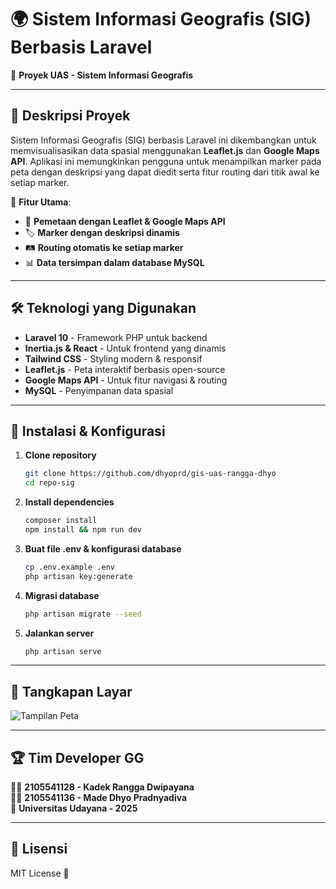 # 🌍 Sistem Informasi Geografis (SIG) Berbasis Laravel

🚀 **Proyek UAS - Sistem Informasi Geografis**

---

## 📌 **Deskripsi Proyek**

Sistem Informasi Geografis (SIG) berbasis Laravel ini dikembangkan untuk memvisualisasikan data spasial menggunakan **Leaflet.js** dan **Google Maps API**. Aplikasi ini memungkinkan pengguna untuk menampilkan marker pada peta dengan deskripsi yang dapat diedit serta fitur routing dari titik awal ke setiap marker.

🎯 **Fitur Utama**:
- 📍 **Pemetaan dengan Leaflet & Google Maps API**
- 🏷️ **Marker dengan deskripsi dinamis**
- 🛤️ **Routing otomatis ke setiap marker**
- 📊 **Data tersimpan dalam database MySQL**

---

## 🛠 **Teknologi yang Digunakan**

- **Laravel 10** - Framework PHP untuk backend
- **Inertia.js & React** - Untuk frontend yang dinamis
- **Tailwind CSS** - Styling modern & responsif
- **Leaflet.js** - Peta interaktif berbasis open-source
- **Google Maps API** - Untuk fitur navigasi & routing
- **MySQL** - Penyimpanan data spasial

---

## 🚀 **Instalasi & Konfigurasi**

1. **Clone repository**
   ```bash
   git clone https://github.com/dhyoprd/gis-uas-rangga-dhyo
   cd repo-sig
   ```

2. **Install dependencies**
   ```bash
   composer install
   npm install && npm run dev
   ```

3. **Buat file .env & konfigurasi database**
   ```bash
   cp .env.example .env
   php artisan key:generate
   ```

4. **Migrasi database**
   ```bash
   php artisan migrate --seed
   ```

5. **Jalankan server**
   ```bash
   php artisan serve
   ```

---

## 📸 **Tangkapan Layar**

![Tampilan Peta](https://via.placeholder.com/800x400?text=Preview+Map)

---

## 🏆 **Tim Developer GG**

👨‍💻 **2105541128 - Kadek Rangga Dwipayana**  
👨‍💻 **2105541136 - Made Dhyo Pradnyadiva**  
📅 **Universitas Udayana - 2025**

---

## 📜 **Lisensi**

MIT License 🎉

